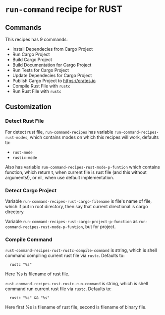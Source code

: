 #  `run-command` recipe for RUST

## Commands
This recipes has 9 commands:
  * Install Dependecies from Cargo Project
  * Run Cargo Project
  * Build Cargo Project
  * Build Documentation for Cargo Project
  * Run Tests for Cargo Project
  * Update Dependecies for Cargo Project
  * Publish Cargo Project to https://crates.io
  * Compile Rust File with `rustc`
  * Run Rust File with `rustc`

## Customization
### Detect Rust File

For detect rust file, `run-command-recipes` has variable `run-command-recipes-rust-modes`, which contains modes on which this recipes will work, defaults to:
  * `rust-mode`
  * `rustic-mode`

Also has variable `run-command-recipes-rust-mode-p-funtion` which contains function, which return t, when current file is rust file (and this without arguments!), or nil, when use default implementation.

### Detect Cargo Project

Variable `run-command-recipes-rust-cargo-filename` is file's name of file, which if put in root directory, then say that current directional is cargo directory

Variable `run-command-recipes-rust-cargo-project-p-function` as `run-command-recipes-rust-mode-p-funtion`, but for project.

### Compile Command

`rust-command-recipes-rust-rustc-compile-command` is string, which is shell command compiling current rust file via `rustc`. Defaults to:

```shell
  rustc "%s"
```
Here %s is filename of rust file.

`rust-command-recipes-rust-rustc-run-command` is string, which is shell command run current rust file via `rustc`.  Defaults to:


```shell
  rustc "%s" && "%s"
```

Here first %s is filename of rust file, second is filename of binary file.
